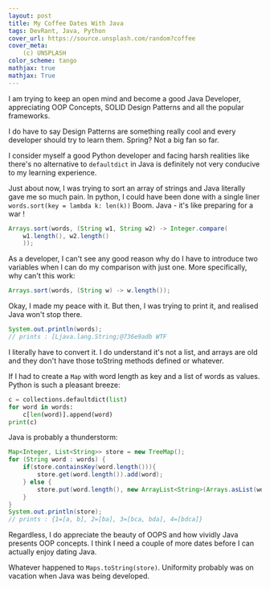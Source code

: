 ```yaml
---
layout: post
title: My Coffee Dates With Java
tags: DevRant, Java, Python
cover_url: https://source.unsplash.com/random?coffee
cover_meta: 
    (c) UNSPLASH
color_scheme: tango
mathjax: true
mathjax: True
---
```

<style TYPE="text/css">
code.has-jax {font: inherit; font-size: 100%; background: inherit; border: inherit;}
</style>
<script type="text/x-mathjax-config">
MathJax.Hub.Config({
    tex2jax: {
        inlineMath: [['$','$']],
        skipTags: ['script', 'noscript', 'style', 'textarea', 'pre'] // removed 'code' entry
    }
});
MathJax.Hub.Queue(function() {
    var all = MathJax.Hub.getAllJax(), i;
    for(i = 0; i < all.length; i += 1) {
        all[i].SourceElement().parentNode.className += ' has-jax';
    }
});
</script>
<script type="text/javascript" src="https://cdnjs.cloudflare.com/ajax/libs/mathjax/2.7.4/MathJax.js?config=TeX-AMS_HTML-full"></script>

I am trying to keep an open mind and become a good Java Developer, appreciating OOP Concepts, SOLID Design Patterns and all the popular frameworks.

I do have to say Design Patterns are something really cool and every developer should try to learn them. Spring? Not a big fan so far. 

I consider myself a good Python developer and facing harsh realities like there's no alternative to `defaultdict` in Java is definitely not very conducive to my learning experience.

Just about now, I was trying to sort an array of strings and Java literally gave me so much pain. In python, I could have been done with a single liner `words.sort(key = lambda k: len(k))` Boom. Java - it's like preparing for a war !

```java
Arrays.sort(words, (String w1, String w2) -> Integer.compare(
    w1.length(), w2.length()
    )); 
```

As a developer, I can't see any good reason why do I have to introduce two variables when I can do my comparison with just one. More specifically, why can't this work:

```java
Arrays.sort(words, (String w) -> w.length()); 
```

Okay, I made my peace with it. But then, I was trying to print it, and realised Java won't stop there.

```java
System.out.println(words);
// prints : [Ljava.lang.String;@736e9adb WTF
```

I literally have to convert it. I do understand it's not a list, and arrays are old and they don't have those toString methods defined or whatever.

If I had to create a `Map` with word length as key and a list of words as values. Python is such a pleasant breeze:

```python
c = collections.defaultdict(list)
for word in words:
    c[len(word)].append(word)
print(c)
```
Java is probably a thunderstorm:

```java
Map<Integer, List<String>> store = new TreeMap();
for (String word : words) {
    if(store.containsKey(word.length())){
        store.get(word.length()).add(word);
    } else {
        store.put(word.length(), new ArrayList<String>(Arrays.asList(word)));
    }
}
System.out.println(store);
// prints : {1=[a, b], 2=[ba], 3=[bca, bda], 4=[bdca]} 
```        

Regardless, I do appreciate the beauty of OOPS and how vividly Java presents OOP concepts. I think I need a couple of more dates before I can actually enjoy dating Java.

Whatever happened to `Maps.toString(store)`. Uniformity probably was on vacation when Java was being developed.



